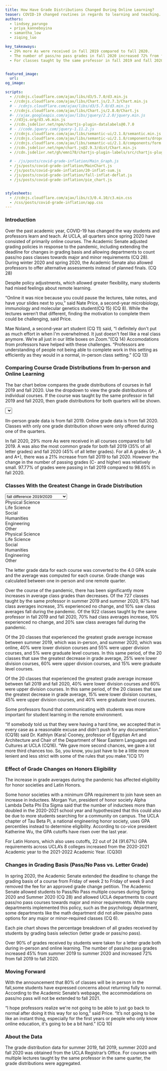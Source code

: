 ```yaml
---
title: How Have Grade Distributions Changed During Online Learning?
teaser: COVID-19 changed routines in regards to learning and teaching. How did those changes impact grade distributions?
authors:
  - lindsey_parungo
  - priya_kanneboyina
  - samantha_low
  - ziqing_luo

key_takeaways:
  - 29% more As were received in fall 2019 compared to fall 2020. 
  - The number of pass/no pass grades in fall 2020 increased 72% from fall 2019.
  - For classes taught by the same professor in fall 2019 and fall 2020, 70% had an increase in average grade during fall 2020.


featured_image:
  url: 
og_image: 

scripts:
  - //cdnjs.cloudflare.com/ajax/libs/d3/5.7.0/d3.min.js 
  - //cdnjs.cloudflare.com/ajax/libs/Chart.js/2.7.3/Chart.min.js
  # - /cdnjs.cloudflare.com/ajax/libs/d3/5.7.0/d3.min.js 
  - //cdnjs.cloudflare.com/ajax/libs/Chart.js/2.8.0/Chart.js
  #- //ajax.googleapis.com/ajax/libs/jquery/2.2.0/jquery.min.js
  - //d3js.org/d3.v6.min.js
  - //cdn.jsdelivr.net/npm/chartjs-plugin-datalabels@0.7.0
  # - //code.jquery.com/jquery-1.11.2.js
  - //cdnjs.cloudflare.com/ajax/libs/semantic-ui/2.1.8/semantic.min.js
  - //cdnjs.cloudflare.com/ajax/libs/semantic-ui/2.1.8/components/dropdown.min.js
  - //cdnjs.cloudflare.com/ajax/libs/semantic-ui/2.1.8/components/form.min.js
  - //cdn.jsdelivr.net/npm/chart.js@2.9.3/dist/Chart.min.js
  - //cdn.jsdelivr.net/gh/emn178/chartjs-plugin-labels/src/chartjs-plugin-labels.js

  # - /js/posts/covid-grade-inflation/Main_Graph.js
  - /js/posts/covid-grade-inflation/MainChart.js
  - /js/posts/covid-grade-inflation/20-inflat-sum.js
  - /js/posts/covid-grade-inflation/fall-inflat-deflat.js
  - /js/posts/covid-grade-inflation/pie_chart.js


stylesheets:
  - //cdnjs.cloudflare.com/ajax/libs/c3/0.4.10/c3.min.css
  - /css/posts/covid-grade-inflation/app.css
---
```


<script src="https://code.highcharts.com/highcharts.js"></script>

<script src="https://code.highcharts.com/modules/export-data.js"></script>

<script src="https://code.highcharts.com/modules/accessibility.js"></script>

<script src="https://d3js.org/d3.v3.min.js"></script>

### Introduction

Over the past academic year, COVID-19 has changed the way students and professors learn and teach. At UCLA, all quarters since spring 2020 have consisted of primarily online courses. The Academic Senate adjusted grading policies in response to the pandemic, including extending the deadline for changes in grading basis and allowing departments to count pass/no pass classes towards major and minor requirements (CQ 28). During winter 2020 and spring 2020, the Academic Senate also allowed professors to offer alternative assessments instead of planned finals. (CQ 28)

Despite policy adjustments, which allowed greater flexibility, many students had mixed feelings about remote learning.

“Online it was nice because you could pause the lectures, take notes, and have your slides next to you,” said Nate Price, a second-year microbiology, immunology and molecular genetics student(CQ 15) (CQ 8). While the lectures weren’t that different, finding the motivation to complete them could be challenging, said Price.

Mae Noland, a second-year art student (CQ 11) said, “I definitely don't put as much effort in when I'm overwhelmed. It just doesn't feel like a real class anymore. We’re all just in our little boxes on Zoom.”(CQ 14) Accomodations from professors have helped with these challenges. “Professors are understanding of people not being able to complete work in this setting as efficiently as they would in a normal, in-person class setting.” (CQ 13)

### Comparing Course Grade Distributions from In-person and Online Learning

The bar chart below compares the grade distributions of courses in fall 2019 and fall 2020. Use the dropdown to view the grade distributions of individual courses. If the course was taught by the same professor in fall 2019 and fall 2020, then grade distributions for both quarters will be shown.

<select id="dropdown-menu"></select>

<div class = "main_graph">
  <canvas id = "main-chart"></canvas>
  <p class = 'caption'>IIn-person grade data is from fall 2019. Online grade data is from fall 2020. Classes with only one grade distribution shown were only offered during one of the quarters.</p> 
</div>

In fall 2020, 29% more As were received in all courses compared to fall 2019. A was also the most common grade for both fall 2019 (35% of all letter grades) and fall 2020 (45% of all letter grades). For all A grades (A-, A and A+), there was a 21% increase from fall 2019 to fall 2020. However the change in the number of passing grades (C- and higher) was relatively small. 97.77% of grades were passing in fall 2019 compared to 98.65% in fall 2020.

### Classes With the Greatest Change in Grade Distribution

<div id="inflation"> 
<script src="https://cdnjs.cloudflare.com/ajax/libs/Chart.js/2.7.2/Chart.bundle.min.js"></script>
<script src="https://code.jquery.com/jquery-1.12.4.min.js"></script>

<select class>
  <option value="fall">fall difference 2019/2020 </option>
  <option value="summer">summer difference 2019/2020</option>
</select>
<div class= 'infdefchart'>
    <div class="fall GFG">
     <div id="legend">
        <div class="item physical">Physical Science</div>
        <div class="item life_science">Life Science</div>
        <div class="item social">Social</div>
        <div class="item humanities">Humanities</div>
        <div class="item engineering">Engineering</div>
        <div class="item other">Other</div>
      </div>
      <div class = "infChart">
        <canvas  id="fallinflatChart"></canvas>
      </div>
      <div class = "defChart">
        <canvas id="falldeflatChart"></canvas>
      </div>
    </div>   
    <div class= "summer GFG">
      <div id="legend">
        <div class="item physical">Physical Science</div>
        <div class="item life_science">Life Science</div>
        <div class="item social">Social</div>
        <div class="item humanities">Humanities</div>
        <div class="item engineering">Engineering</div>
        <div class="item other">Other</div>
      </div>
      <div class = "infChart">
        <canvas id="inflationChart"></canvas>
      </div>
      <div class = "defChart">
        <canvas id="deflationChart"></canvas>
      </div>
    </div>        
</div>

</div>

<div class = "small-line-break"></div>

<p class = 'caption'>The letter grade data for each course was converted to the 4.0 GPA scale and the average was computed for each course. Grade change was calculated between one in-person and one remote quarter. </p>

Over the course of the pandemic, there has been significantly more increases in average class grades than decreases. Of the 727 classes taught by the same professor in summer 2019 and summer 2020, 87% had class averages increase, 3% experienced no change, and 10% saw class averages fall during the pandemic. Of the 922 classes taught by the same professor in fall 2019 and fall 2020, 70% had class averages increase, 10% experienced no change, and 20% saw class averages fall during the pandemic.

Of the 20 classes that experienced the greatest grade average increase between summer 2019, which was in-person, and summer 2020, which was online, 40% were lower division courses and 55% were upper division courses, and 5% were graduate level courses. In this same period, of the 20 classes that saw the greatest decrease in grade average, 25% were lower division courses, 60% were upper division courses, and 15% were graduate level courses.

Of the 20 classes that experienced the greatest grade average increase between fall 2019 and fall 2020, 40% were lower division courses and 60% were upper division courses. In this same period, of the 20 classes that saw the greatest decrease in grade average, 15% were lower division courses, 45% were upper division courses, and 40% were graduate level courses.

Some professors found that communicating with students was more important for student learning in the remote environment.

“If somebody told us that they were having a hard time, we accepted that in every case as a reasonable excuse and didn't push for any documentation.” (CQ18) said Dr. Kathlyn (Kara) Cooney, professor of Egyptian Art and Architecture and Chair of the Department of Near Eastern Languages and Cultures at UCLA (CQ16). “We gave more second chances, we gave a lot more third chances too. So, you know, you just have to be a little more lenient and less strict with some of the rules that you make.”(CQ 17)

### Effect of Grade Changes on Honors Eligibility

The increase in grade averages during the pandemic has affected eligibility for honor societies and Latin Honors.

Some honor societies with a minimum GPA requirement to join have seen an increase in inductees. Morgan Yun, president of honor society Alpha Lambda Delta Phi Eta Sigma said that the number of inductees more than doubled in the 2020-2021 school year and hypothesized that this could also be due to more students searching for a community on campus.
The UCLA chapter of Tau Beta Pi, a national engineering honor society, uses GPA percentiles instead to determine eligibility. According to co-vice president Katherine Wu, the GPA cutoffs have risen over the last year.

For Latin Honors, which also uses cutoffs, 22 out of 24 (91.67%) GPA requirements across UCLA’s 8 colleges increased from the 2020-2021 Academic year to the 2021-2022 Academic Year. (CQ30)

### Changes in Grading Basis (Pass/No Pass vs. Letter Grade)

In spring 2020, the Academic Senate extended the deadline to change the grading basis of a course from Friday of week 2 to Friday of week 9 and removed the fee for an approved grade change petition. The Academic Senate allowed students to Pass/No Pass multiple courses during Spring 2020 and Summer 2020 (CQ 28) and allowed UCLA departments to count pass/no pass courses towards major and minor requirements. While many departments implemented this policy, such as the psychology department, some departments like the math department did not allow pass/no pass options for any major or minor-required classes (CQ 6).

<section id="pie-charts">
  <div><canvas id="before-covid-pie-chart" width="400" height="300"></canvas></div>
  <div><canvas id="after-covid-pie-chart" width="400" height="300"></canvas></div>
</section>
<p class = 'caption'>Each pie chart shows the percentage breakdown of all grades received by students by grading basis selection (letter grade or pass/no pass).</p>

Over 90% of grades received by students were taken for a letter grade both during in-person and online learning. The number of pass/no pass grades increased 45% from summer 2019 to summer 2020 and increased 72% from fall 2019 to fall 2020.

### Moving Forward

With the announcement that 80% of classes will be in person in the fall,some students have expressed concerns about returning fully to normal. According to the Academic Senate’s webpage, the accommodations on pass/no pass will not be extended to fall 2021.

“I hope professors realize we're not going to be able to just go back to normal after doing it this way for so long,” said Price. “It’s not going to be like an instant thing, especially for the first years or people who only know online education, it's going to be a bit hard.” (CQ 10)

### About the Data

The grade distribution data for summer 2019, fall 2019, summer 2020 and fall 2020 was obtained from the UCLA Registrar’s Office. For courses with multiple lectures taught by the same professor in the same quarter, the grade distributions were aggregated.
